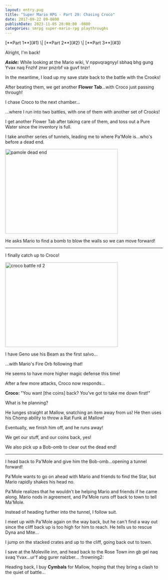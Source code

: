 ```yaml
---
layout: entry.pug
title: "Super Mario RPG - Part 29: Chasing Croco"
date: 2017-09-22 09-0800
publishDate: 2023-11-05 20:00:00 -0800
categories: smrpg super-mario-rpg playthroughs
---
```


<p class="entry-partination" markdown="1">[**Part 1**](#1) \| [**Part 2**](#2) \| [**Part 3**](#3)</p>

<a name="1"></a>

Alright, I'm back!

***Aside:*** While looking at the Mario wiki, V nppvqragnyyl sbhaq bhg gung Yvax naq Fnzhf znxr pnzrbf va guvf tnzr!

In the meantime, I load up my save state back to the battle with the Crooks!

After beating them, we get another **Flower Tab**...with Croco just passing through!

I chase Croco to the next chamber...

...where I run into two battles, with one of them with another set of Crooks!

I get another Flower Tab after taking care of them, and toss out a Pure Water since the inventory is full.

I take another series of tunnels, leading me to where Pa'Mole is...who's before a dead end.

<img src="https://i.imgur.com/Iuwvy0p.png" alt="pamole dead end" width="360" height="270" id="liveblog" />

He asks Mario to find a bomb to blow the walls so we can move forward!

<a name="2"></a>

---

I finally catch up to Croco!

<img src="https://i.imgur.com/QP9HiIj.png" alt="croco battle rd 2" width="360" height="270" id="liveblog" />

I have Geno use his Beam as the first salvo...

...with Mario's Fire Orb following that!

He seems to have more higher magic defense this time!

After a few more attacks, Croco now responds...

**Croco:** "You want [the coins] back? You've got to take me down first!"

What is he planning?

He lunges straight at Mallow, snatching an item away from us! He then uses his Chomp ability to throw a Rat Funk at Mallow!

Eventually, we finish him off, and he runs away!

We get our stuff, and our coins back, yes!

We also pick up a Bob-omb to clear out the dead end!

<a name="3"></a>

---

I head back to Pa'Mole and give him the Bob-omb...opening a tunnel forward!

Pa'Mole wants to go on ahead with Mario and friends to find the Star, but Mario rapidly shakes his head no.

Pa'Mole realizes that he wouldn't be helping Mario and friends if he came along. Mario nods in agreement, and Pa'Mole runs off back to town to tell Ma'Mole.

Instead of heading further into the tunnel, I follow suit.

I meet up with Pa'Mole again on the way back, but he can't find a way out since the cliff back up is too high for him to reach. He tells us to rescue Dyna and Mite...

I jump on the stacked crates and up to the cliff, going back out to town.

I save at the Moleville inn, and head back to the Rose Town inn gb gel naq svaq Yvax...ur'f abg gurer nalzber... :frowning2:

Heading back, I buy **Cymbals** for Mallow, hoping that they bring a clash to the quiet of battle...